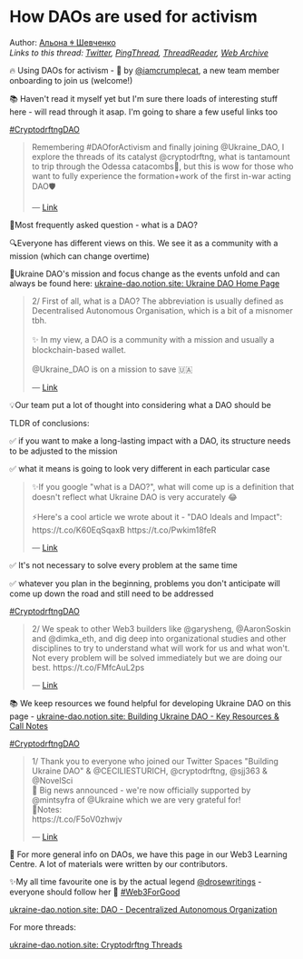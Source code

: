 # How DAOs are used for activism

Author: [Альона ꑭ Шевченко](https://twitter.com/cryptodrftng)  
*Links to this thread: [Twitter](https://twitter.com/cryptodrftng/status/1548650611880742915), [PingThread](https://pingthread.com/thread/1548650611880742915), [ThreadReader](https://threadreaderapp.com/thread/1548650611880742915.html), [Web Archive](https://web.archive.org/web/*/https://twitter.com/cryptodrftng/status/1548650611880742915)*

🔥 Using DAOs for activism - 🧵 by [@iamcrumplecat](https://twitter.com/iamcrumplecat), a new team member onboarding to join us (welcome!)

📚 Haven't read it myself yet but I'm sure there loads of interesting stuff here - will read through it asap. I'm going to share a few useful links too

[#CryptodrftngDAO](https://twitter.com/hashtag/CryptodrftngDAO)

<blockquote class="twitter-tweet">
    <p lang="en" dir="ltr">
    Remembering #DAOforActivism and finally joining @Ukraine_DAO, I explore the threads of its catalyst @cryptodrftng, what is tantamount to trip through the Odessa catacombs🧭, but this is wow for those who want to fully experience the formation&#43;work of the first in-war acting DAO🛡️<br />
    </p>
    &mdash; <a href="https://twitter.com/iamcrumplecat/status/1548590571127717888">Link</a>
</blockquote>

🌻Most frequently asked question - what is a DAO? 

🔍Everyone has different views on this. We see it as a community with a mission (which can change overtime)

🌱Ukraine DAO's mission and focus change as the events unfold and can always be found here:
[ukraine-dao.notion.site: Ukraine DAO Home Page](https://ukraine-dao.notion.site/Ukraine-DAO-Home-Page-3a0e63c6190b4796890dec5c72a94872)

<blockquote class="twitter-tweet">
    <p lang="en" dir="ltr">
    2/ First of all, what is a DAO? The abbreviation is usually defined as Decentralised Autonomous Organisation, which is a bit of a misnomer tbh. <br />
    <br />
    ✨ In my view, a DAO is a community with a mission and usually a blockchain-based wallet.<br />
    <br />
    @Ukraine_DAO is on a mission to save 🇺🇦<br />
    </p>
    &mdash; <a href="https://twitter.com/cryptodrftng/status/1533924216617287680">Link</a>
</blockquote>

💡Our team put a lot of thought into considering what a DAO should be

TLDR of conclusions:

✅ if you want to make a long-lasting impact with a DAO, its structure needs to be adjusted to the mission 

✅ what it means is going to look very different in each particular case

<blockquote class="twitter-tweet">
    <p lang="en" dir="ltr">
    ✨If you google &#34;what is a DAO?&#34;, what will come up is a definition that doesn&#39;t reflect what Ukraine DAO is very accurately 😂 <br />
    <br />
    ⚡️Here&#39;s a cool article we wrote about it - &#34;DAO Ideals and Impact&#34;: https://t.co/K60EqSqaxB https://t.co/Pwkim18feR<br />
    </p>
    &mdash; <a href="https://twitter.com/cryptodrftng/status/1546914913393704962">Link</a>
</blockquote>

✅ It's not necessary to solve every problem at the same time 

✅ whatever you plan in the beginning, problems you don't anticipate will come up down the road and still need to be addressed 

[#CryptodrftngDAO](https://twitter.com/hashtag/CryptodrftngDAO)

<blockquote class="twitter-tweet">
    <p lang="en" dir="ltr">
    2/ We speak to other Web3 builders like @garysheng, @AaronSoskin and @dimka_eth, and dig deep into organizational studies and other disciplines to try to understand what will work for us and what won&#39;t. Not every problem will be solved immediately but we are doing our best. https://t.co/FMfcAuL2ps<br />
    </p>
    &mdash; <a href="https://twitter.com/cryptodrftng/status/1521759824840638464">Link</a>
</blockquote>

📚 We keep resources we found helpful for developing Ukraine DAO on this page - [ukraine-dao.notion.site: Building Ukraine DAO - Key Resources & Call Notes](https://ukraine-dao.notion.site/Building-Ukraine-DAO-Key-Resources-Call-Notes-bdf911ec68554d44bba3ac1648aba8b9)

[#CryptodrftngDAO](https://twitter.com/hashtag/CryptodrftngDAO)

<blockquote class="twitter-tweet">
    <p lang="en" dir="ltr">
    1/ Thank you to everyone who joined our Twitter Spaces &#34;Building Ukraine DAO&#34; &amp; @CECILIESTURICH, @cryptodrftng, @sjj363 &amp; @NovelSci <br />
    💖 Big news announced - we&#39;re now officially supported by @mintsyfra of @Ukraine which we are very grateful for!<br />
    📔Notes:<br />
    https://t.co/F5oV0zhwjv<br />
    </p>
    &mdash; <a href="https://twitter.com/Ukraine_DAO/status/1520887122030477316">Link</a>
</blockquote>

🌱 For more general info on DAOs, we have this page in our Web3 Learning Centre. A lot of materials were written by our contributors. 

✨My all time favourite one is by the actual legend [@drosewritings](https://twitter.com/drosewritings) - everyone should follow her 💞 [#Web3ForGood](https://twitter.com/hashtag/Web3ForGood) 

[ukraine-dao.notion.site: DAO - Decentralized Autonomous Organization](https://ukraine-dao.notion.site/DAO-Decentralized-Autonomous-Organization-984bb2d0789b44369e7332ca9a8cbe74)

For more threads:

[ukraine-dao.notion.site: Cryptodrftng Threads](https://ukraine-dao.notion.site/Cryptodrftng-Threads-2ff0858a3dc64c7a8a793b4fa659ef20)
